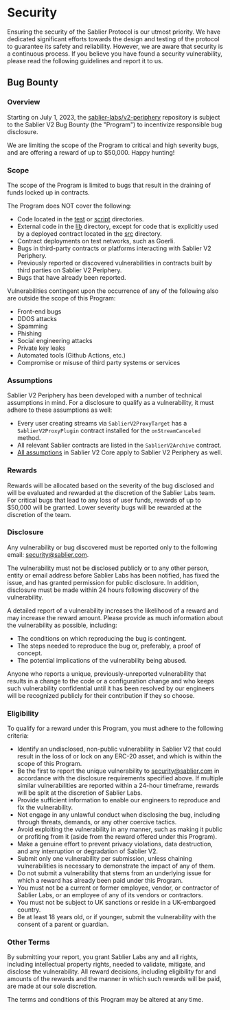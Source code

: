 # Security

Ensuring the security of the Sablier Protocol is our utmost priority. We have dedicated significant efforts towards the
design and testing of the protocol to guarantee its safety and reliability. However, we are aware that security is a
continuous process. If you believe you have found a security vulnerability, please read the following guidelines and
report it to us.

## Bug Bounty

### Overview

Starting on July 1, 2023, the [sablier-labs/v2-periphery](https://github.com/sablier-labs/v2-periphery) repository is
subject to the Sablier V2 Bug Bounty (the "Program") to incentivize responsible bug disclosure.

We are limiting the scope of the Program to critical and high severity bugs, and are offering a reward of up to $50,000.
Happy hunting!

### Scope

The scope of the Program is limited to bugs that result in the draining of funds locked up in contracts.

The Program does NOT cover the following:

- Code located in the [test](./test) or [script](./script) directories.
- External code in the [lib](./lib) directory, except for code that is explicitly used by a deployed contract located in
  the [src](./src) directory.
- Contract deployments on test networks, such as Goerli.
- Bugs in third-party contracts or platforms interacting with Sablier V2 Periphery.
- Previously reported or discovered vulnerabilities in contracts built by third parties on Sablier V2 Periphery.
- Bugs that have already been reported.

Vulnerabilities contingent upon the occurrence of any of the following also are outside the scope of this Program:

- Front-end bugs
- DDOS attacks
- Spamming
- Phishing
- Social engineering attacks
- Private key leaks
- Automated tools (Github Actions, etc.)
- Compromise or misuse of third party systems or services

### Assumptions

Sablier V2 Periphery has been developed with a number of technical assumptions in mind. For a disclosure to qualify as a
vulnerability, it must adhere to these assumptions as well:

- Every user creating streams via `SablierV2ProxyTarget` has a `SablierV2ProxyPlugin` contract installed for the
  `onStreamCanceled` method.
- All relevant Sablier contracts are listed in the `SablierV2Archive` contract.
- [All assumptions](https://github.com/sablier-labs/v2-core/blob/main/SECURITY.md) in Sablier V2 Core apply to Sablier
  V2 Periphery as well.

### Rewards

Rewards will be allocated based on the severity of the bug disclosed and will be evaluated and rewarded at the
discretion of the Sablier Labs team. For critical bugs that lead to any loss of user funds, rewards of up to $50,000
will be granted. Lower severity bugs will be rewarded at the discretion of the team.

### Disclosure

Any vulnerability or bug discovered must be reported only to the following email:
[security@sablier.com](mailto:security@sablier.com).

The vulnerability must not be disclosed publicly or to any other person, entity or email address before Sablier Labs has
been notified, has fixed the issue, and has granted permission for public disclosure. In addition, disclosure must be
made within 24 hours following discovery of the vulnerability.

A detailed report of a vulnerability increases the likelihood of a reward and may increase the reward amount. Please
provide as much information about the vulnerability as possible, including:

- The conditions on which reproducing the bug is contingent.
- The steps needed to reproduce the bug or, preferably, a proof of concept.
- The potential implications of the vulnerability being abused.

Anyone who reports a unique, previously-unreported vulnerability that results in a change to the code or a configuration
change and who keeps such vulnerability confidential until it has been resolved by our engineers will be recognized
publicly for their contribution if they so choose.

### Eligibility

To qualify for a reward under this Program, you must adhere to the following criteria:

- Identify an undisclosed, non-public vulnerability in Sablier V2 that could result in the loss of or lock on any ERC-20
  asset, and which is within the scope of this Program.
- Be the first to report the unique vulnerability to [security@sablier.com](mailto:security@sablier.com) in accordance
  with the disclosure requirements specified above. If multiple similar vulnerabilities are reported within a 24-hour
  timeframe, rewards will be split at the discretion of Sablier Labs.
- Provide sufficient information to enable our engineers to reproduce and fix the vulnerability.
- Not engage in any unlawful conduct when disclosing the bug, including through threats, demands, or any other coercive
  tactics.
- Avoid exploiting the vulnerability in any manner, such as making it public or profiting from it (aside from the reward
  offered under this Program).
- Make a genuine effort to prevent privacy violations, data destruction, and any interruption or degradation of Sablier
  V2.
- Submit only one vulnerability per submission, unless chaining vulnerabilities is necessary to demonstrate the impact
  of any of them.
- Do not submit a vulnerability that stems from an underlying issue for which a reward has already been paid under this
  Program.
- You must not be a current or former employee, vendor, or contractor of Sablier Labs, or an employee of any of its
  vendors or contractors.
- You must not be subject to UK sanctions or reside in a UK-embargoed country.
- Be at least 18 years old, or if younger, submit the vulnerability with the consent of a parent or guardian.

### Other Terms

By submitting your report, you grant Sablier Labs any and all rights, including intellectual property rights, needed to
validate, mitigate, and disclose the vulnerability. All reward decisions, including eligibility for and amounts of the
rewards and the manner in which such rewards will be paid, are made at our sole discretion.

The terms and conditions of this Program may be altered at any time.
